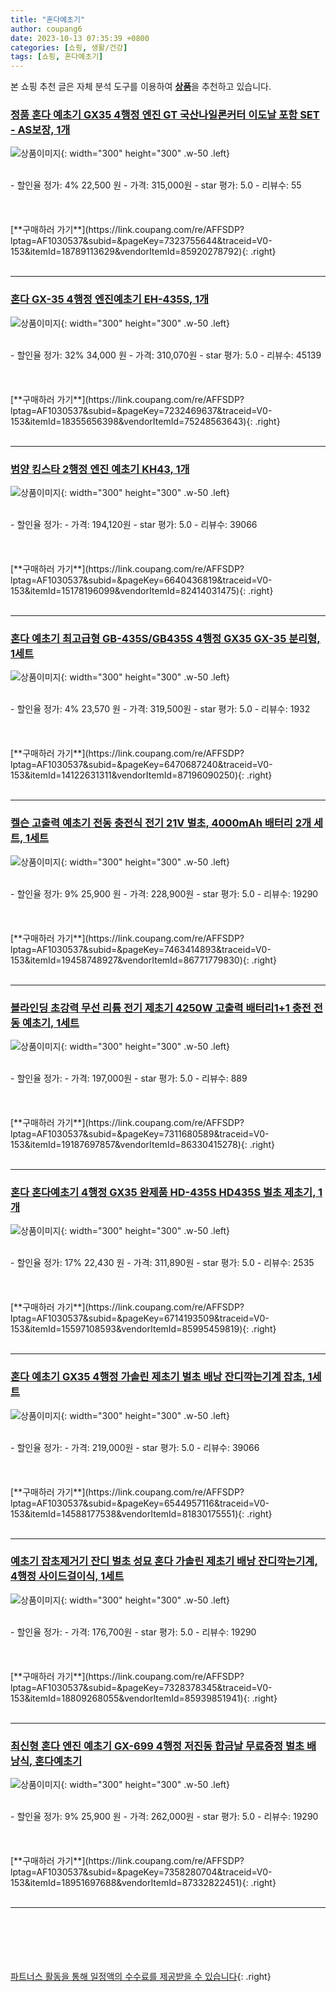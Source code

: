 ```yaml
---
title: "혼다예초기"
author: coupang6
date: 2023-10-13 07:35:39 +0800
categories: [쇼핑, 생활/건강]
tags: [쇼핑, 혼다예초기]
---
```


본 쇼핑 추천 글은 자체 분석 도구를 이용하여 [**상품**](https://link.coupang.com/a/bao1ui)을 추천하고 있습니다.

### [정품 혼다 예초기 GX35 4행정 엔진 GT 국산나일론커터 이도날 포함 SET - AS보장, 1개](https://link.coupang.com/re/AFFSDP?lptag=AF1030537&subid=&pageKey=7323755644&traceid=V0-153&itemId=18789113629&vendorItemId=85920278792)

![상품이미지](https://thumbnail8.coupangcdn.com/thumbnails/remote/230x230ex/image/vendor_inventory/b8ae/aa28666d4fba654ea4755e78157c8ac4cd09f588046f0b802635f7ac4ed0.png){: width="300" height="300" .w-50 .left}


<br>
- 할인율 정가: 4%  22,500   원
- 가격: 315,000원
- star 평가: 5.0
- 리뷰수: 55
<br>
<br>
<br>
<br>
[**구매하러 가기**](https://link.coupang.com/re/AFFSDP?lptag=AF1030537&subid=&pageKey=7323755644&traceid=V0-153&itemId=18789113629&vendorItemId=85920278792){: .right}
<br>
<br>

---

### [혼다 GX-35 4행정 엔진예초기 EH-435S, 1개](https://link.coupang.com/re/AFFSDP?lptag=AF1030537&subid=&pageKey=7232469637&traceid=V0-153&itemId=18355656398&vendorItemId=75248563643)

![상품이미지](https://thumbnail9.coupangcdn.com/thumbnails/remote/230x230ex/image/vendor_inventory/5091/f3fe07c25d5c23cce265f7eec4d241f0b436ee002c3c8385b109e0e5576f.png){: width="300" height="300" .w-50 .left}


<br>
- 할인율 정가: 32%  34,000   원
- 가격: 310,070원
- star 평가: 5.0
- 리뷰수: 45139
<br>
<br>
<br>
<br>
[**구매하러 가기**](https://link.coupang.com/re/AFFSDP?lptag=AF1030537&subid=&pageKey=7232469637&traceid=V0-153&itemId=18355656398&vendorItemId=75248563643){: .right}
<br>
<br>

---

### [범양 킹스타 2행정 엔진 예초기 KH43, 1개](https://link.coupang.com/re/AFFSDP?lptag=AF1030537&subid=&pageKey=6640436819&traceid=V0-153&itemId=15178196099&vendorItemId=82414031475)

![상품이미지](https://thumbnail6.coupangcdn.com/thumbnails/remote/230x230ex/image/vendor_inventory/310b/0ce0810dc12615250064d8541d58d6fbbb722c0e2e311f60eaed24262436.png){: width="300" height="300" .w-50 .left}


<br>
- 할인율 정가: 
- 가격: 194,120원
- star 평가: 5.0
- 리뷰수: 39066
<br>
<br>
<br>
<br>
[**구매하러 가기**](https://link.coupang.com/re/AFFSDP?lptag=AF1030537&subid=&pageKey=6640436819&traceid=V0-153&itemId=15178196099&vendorItemId=82414031475){: .right}
<br>
<br>

---

### [혼다 예초기 최고급형 GB-435S/GB435S 4행정 GX35 GX-35 분리형, 1세트](https://link.coupang.com/re/AFFSDP?lptag=AF1030537&subid=&pageKey=6470687240&traceid=V0-153&itemId=14122631311&vendorItemId=87196090250)

![상품이미지](https://thumbnail7.coupangcdn.com/thumbnails/remote/230x230ex/image/vendor_inventory/f9c8/43c94a54c93e6a5bb6d93beb60caa2e905742f9343b245a14d03e80dde5f.jpg){: width="300" height="300" .w-50 .left}


<br>
- 할인율 정가: 4%  23,570   원
- 가격: 319,500원
- star 평가: 5.0
- 리뷰수: 1932
<br>
<br>
<br>
<br>
[**구매하러 가기**](https://link.coupang.com/re/AFFSDP?lptag=AF1030537&subid=&pageKey=6470687240&traceid=V0-153&itemId=14122631311&vendorItemId=87196090250){: .right}
<br>
<br>

---

### [켈슨 고출력 예초기 전동 충전식 전기 21V 벌초, 4000mAh 배터리 2개 세트, 1세트](https://link.coupang.com/re/AFFSDP?lptag=AF1030537&subid=&pageKey=7463414893&traceid=V0-153&itemId=19458748927&vendorItemId=86771779830)

![상품이미지](https://thumbnail10.coupangcdn.com/thumbnails/remote/230x230ex/image/vendor_inventory/04a3/5bc571dd8ac225bfd7a7d0244672c20a086a5f06bde31d92a9e516835508.jpg){: width="300" height="300" .w-50 .left}


<br>
- 할인율 정가: 9%  25,900   원
- 가격: 228,900원
- star 평가: 5.0
- 리뷰수: 19290
<br>
<br>
<br>
<br>
[**구매하러 가기**](https://link.coupang.com/re/AFFSDP?lptag=AF1030537&subid=&pageKey=7463414893&traceid=V0-153&itemId=19458748927&vendorItemId=86771779830){: .right}
<br>
<br>

---

### [블라인딩 초강력 무선 리튬 전기 제초기 4250W 고출력 배터리1+1 충전 전동 예초기, 1세트](https://link.coupang.com/re/AFFSDP?lptag=AF1030537&subid=&pageKey=7311680589&traceid=V0-153&itemId=19187697857&vendorItemId=86330415278)

![상품이미지](https://thumbnail7.coupangcdn.com/thumbnails/remote/230x230ex/image/vendor_inventory/9dfc/c029047c25d6b501dc3d30c8b31c48f4341298059afdff10e9cf61e5a70d.png){: width="300" height="300" .w-50 .left}


<br>
- 할인율 정가: 
- 가격: 197,000원
- star 평가: 5.0
- 리뷰수: 889
<br>
<br>
<br>
<br>
[**구매하러 가기**](https://link.coupang.com/re/AFFSDP?lptag=AF1030537&subid=&pageKey=7311680589&traceid=V0-153&itemId=19187697857&vendorItemId=86330415278){: .right}
<br>
<br>

---

### [혼다 혼다예초기 4행정 GX35 완제품 HD-435S HD435S 벌초 제초기, 1개](https://link.coupang.com/re/AFFSDP?lptag=AF1030537&subid=&pageKey=6714193509&traceid=V0-153&itemId=15597108593&vendorItemId=85995459819)

![상품이미지](https://thumbnail6.coupangcdn.com/thumbnails/remote/230x230ex/image/vendor_inventory/cc3a/7aea030755e17049d0a2622528a69b729cf50d6c33985e1d47877284a826.jpg){: width="300" height="300" .w-50 .left}


<br>
- 할인율 정가: 17%  22,430   원
- 가격: 311,890원
- star 평가: 5.0
- 리뷰수: 2535
<br>
<br>
<br>
<br>
[**구매하러 가기**](https://link.coupang.com/re/AFFSDP?lptag=AF1030537&subid=&pageKey=6714193509&traceid=V0-153&itemId=15597108593&vendorItemId=85995459819){: .right}
<br>
<br>

---

### [혼다 예초기 GX35 4행정 가솔린 제초기 벌초 배낭 잔디깍는기계 잡초, 1세트](https://link.coupang.com/re/AFFSDP?lptag=AF1030537&subid=&pageKey=6544957116&traceid=V0-153&itemId=14588177538&vendorItemId=81830175551)

![상품이미지](https://thumbnail10.coupangcdn.com/thumbnails/remote/230x230ex/image/vendor_inventory/55bc/a47fb399a4b0f39f7fd48383a120cbe8820750457397acd16ada00413f36.jpg){: width="300" height="300" .w-50 .left}


<br>
- 할인율 정가: 
- 가격: 219,000원
- star 평가: 5.0
- 리뷰수: 39066
<br>
<br>
<br>
<br>
[**구매하러 가기**](https://link.coupang.com/re/AFFSDP?lptag=AF1030537&subid=&pageKey=6544957116&traceid=V0-153&itemId=14588177538&vendorItemId=81830175551){: .right}
<br>
<br>

---

### [예초기 잡초제거기 잔디 벌초 성묘 혼다 가솔린 제초기 배낭 잔디깍는기계, 4행정 사이드걸이식, 1세트](https://link.coupang.com/re/AFFSDP?lptag=AF1030537&subid=&pageKey=7328378345&traceid=V0-153&itemId=18809268055&vendorItemId=85939851941)

![상품이미지](https://thumbnail6.coupangcdn.com/thumbnails/remote/230x230ex/image/vendor_inventory/ed0d/8e420134ae1b5216d8e6c405670ecd6a13ca3e76bf59c8a82dbae535015d.png){: width="300" height="300" .w-50 .left}


<br>
- 할인율 정가: 
- 가격: 176,700원
- star 평가: 5.0
- 리뷰수: 19290
<br>
<br>
<br>
<br>
[**구매하러 가기**](https://link.coupang.com/re/AFFSDP?lptag=AF1030537&subid=&pageKey=7328378345&traceid=V0-153&itemId=18809268055&vendorItemId=85939851941){: .right}
<br>
<br>

---

### [최신형 혼다 엔진 예초기 GX-699 4행정 저진동 합금날 무료증정 벌초 배낭식, 혼다예초기](https://link.coupang.com/re/AFFSDP?lptag=AF1030537&subid=&pageKey=7358280704&traceid=V0-153&itemId=18951697688&vendorItemId=87332822451)

![상품이미지](https://thumbnail9.coupangcdn.com/thumbnails/remote/230x230ex/image/vendor_inventory/b2b5/f397b9e8b97acb2e23cef62fe136efd4dc8590e2ab583f9823de5aebd47f.png){: width="300" height="300" .w-50 .left}


<br>
- 할인율 정가: 9%  25,900   원
- 가격: 262,000원
- star 평가: 5.0
- 리뷰수: 19290
<br>
<br>
<br>
<br>
[**구매하러 가기**](https://link.coupang.com/re/AFFSDP?lptag=AF1030537&subid=&pageKey=7358280704&traceid=V0-153&itemId=18951697688&vendorItemId=87332822451){: .right}
<br>
<br>

---
<br><br><br><br><br> [파트너스 활동을 통해 일정액의 수수료를 제공받을 수 있습니다](https://link.coupang.com/a/bao1ui){: .right}